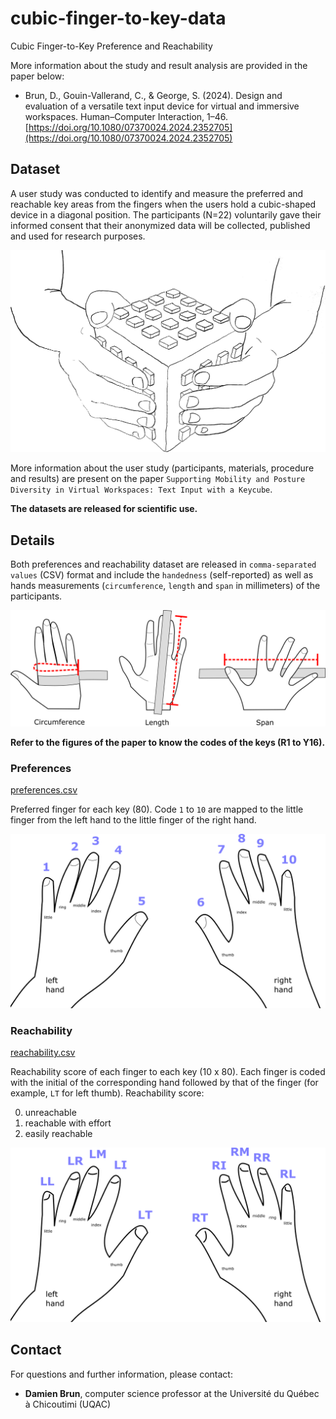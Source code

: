 # cubic-finger-to-key-data
Cubic Finger-to-Key Preference and Reachability

More information about the study and result analysis are provided in the paper below:

- Brun, D., Gouin-Vallerand, C., & George, S. (2024). Design and evaluation of a versatile text input device for virtual and immersive workspaces. Human–Computer Interaction, 1–46. [https://doi.org/10.1080/07370024.2024.2352705](https://doi.org/10.1080/07370024.2024.2352705)


## Dataset
A user study was conducted to identify and measure the preferred and reachable key areas from the fingers when the users hold a cubic-shaped device in a diagonal position. The participants (N=22) voluntarily gave their informed consent that their anonymized data will be collected, published and used for research purposes.

![Alt text](img/position_diagonal.jpg?raw=true "Drawing of the diagonal position")

More information about the user study (participants, materials, procedure and results) are present on the paper `Supporting Mobility and Posture Diversity in Virtual Workspaces: Text Input with a Keycube`.

**The datasets are released for scientific use.**

## Details
Both preferences and reachability dataset are released in `comma-separated values` (CSV) format and include the `handedness` (self-reported) as well as hands measurements (`circumference`, `length` and `span` in millimeters) of the participants.

![Alt text](img/hand_measurement.png?raw=true "Drawings of the hand measurement process")

**Refer to the figures of the paper to know the codes of the keys (R1 to Y16).**

### Preferences
[preferences.csv](preferences.csv)

Preferred finger for each key (80).
Code `1` to `10` are mapped to the little finger from the left hand to the little finger of the right hand.

![Alt text](img/finger_preference_code.png?raw=true "Drawing of the finger preference code")

### Reachability
[reachability.csv](reachability.csv)

Reachability score of each finger to each key (10 x 80).
Each finger is coded with the initial of the corresponding hand followed by that of the finger (for example, `LT` for left thumb).
Reachability score:

0. unreachable
1. reachable with effort
2. easily reachable

![Alt text](img/finger_reachability_code.png?raw=true "Drawing of the finger reachability code")

## Contact
For questions and further information, please contact:

- **Damien Brun**, computer science professor at the Université du Québec à Chicoutimi (UQAC)
